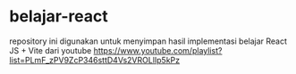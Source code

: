 # belajar-react
repository ini digunakan untuk menyimpan hasil implementasi belajar React JS + Vite dari youtube  https://www.youtube.com/playlist?list=PLmF_zPV9ZcP346sttD4Vs2VROLlIp5kPz
